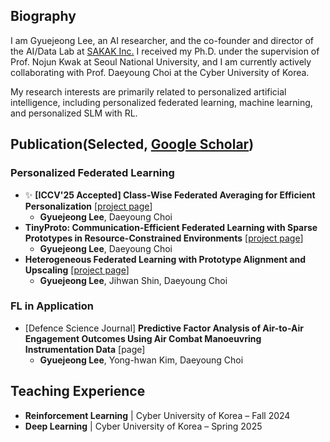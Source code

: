 ## Biography
I am Gyuejeong Lee, an AI researcher, and the co-founder and director of the AI/Data Lab at [SAKAK Inc.](https://www.sakak.co.kr/?redirect=no) I received my Ph.D. under the supervision of Prof. Nojun Kwak at Seoul National University, and I am currently actively collaborating with Prof. Daeyoung Choi at the Cyber University of Korea.

My research interests are primarily related to personalized artificial intelligence, including personalized federated learning, machine learning, and personalized SLM with RL.

## Publication(Selected, [Google Scholar](https://scholar.google.co.kr/citations?user=N2N5IMoAAAAJ&hl=en))
### Personalized Federated Learning
- ✨ **[ICCV'25 Accepted] Class-Wise Federated Averaging for Efficient Personalization** [[project page](https://github.com/regulationLee/cwFedAvg)]
  - **Gyuejeong Lee**, Daeyoung Choi
- **TinyProto: Communication-Efficient Federated Learning with Sparse Prototypes in Resource-Constrained Environments** [[project page](https://github.com/regulationLee/TinyProto)]
  - **Gyuejeong Lee**, Daeyoung Choi
- **Heterogeneous Federated Learning with Prototype Alignment and Upscaling** [[project page](https://github.com/regulationLee/ProtoNorm)]
  - **Gyuejeong Lee**, Jihwan Shin, Daeyoung Choi
 
### FL in Application
- [Defence Science Journal] **Predictive Factor Analysis of Air-to-Air Engagement Outcomes Using Air Combat Manoeuvring Instrumentation Data** [page]
  - **Gyuejeong Lee**, Yong-hwan Kim, Daeyoung Choi
 
## Teaching Experience
- **Reinforcement Learning** | Cyber University of Korea – Fall 2024  
- **Deep Learning** | Cyber University of Korea – Spring 2025

<!--
**regulationLee/regulationLee** is a ✨ _special_ ✨ repository because its `README.md` (this file) appears on your GitHub profile.

Here are some ideas to get you started:

- 🔭 I’m currently working on ...
- 🌱 I’m currently learning ...
- 👯 I’m looking to collaborate on ...
- 🤔 I’m looking for help with ...
- 💬 Ask me about ...
- 📫 How to reach me: ...
- 😄 Pronouns: ...
- ⚡ Fun fact: ...
-->
